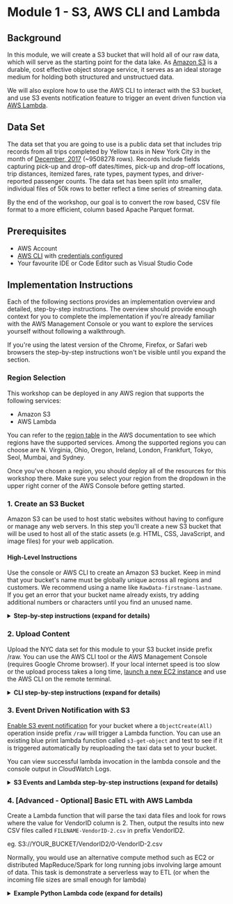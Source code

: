 # Module 1 - S3, AWS CLI and Lambda

## Background
In this module, we will create a S3 bucket that will hold all of our raw data, which will serve as the starting point for the data lake. As [Amazon S3](https://aws.amazon.com/s3/) is a durable, cost effective object storage service, it serves as an ideal storage medium for holding both structured and unstructued data.

We will also explore how to use the AWS CLI to interact with the S3 bucket, and use S3 events notification feature to trigger an event driven function via [AWS Lambda](https://aws.amazon.com/lambda/).

## Data Set

The data set that you are going to use is a public data set that includes trip records from all trips completed by Yellow taxis in New York City in the month of [December, 2017](http://www.nyc.gov/html/tlc/html/about/trip_record_data.shtml) (~9508278 rows). Records include fields capturing pick-up and drop-off dates/times, pick-up and drop-off locations, trip distances, itemized fares, rate types, payment types, and driver-reported passenger counts. The data set has been split into smaller, individual files of 50k rows to better reflect a time series of streaming data.

By the end of the workshop, our goal is to convert the row based, CSV file format to a more efficient, column based Apache Parquet format.

## Prerequisites

* AWS Account
* [AWS CLI](https://docs.aws.amazon.com/cli/latest/userguide/installing.html) with [credentials configured](https://docs.aws.amazon.com/cli/latest/userguide/cli-chap-getting-started.html#cli-quick-configuration)
* Your favourite IDE or Code Editor such as Visual Studio Code

## Implementation Instructions

Each of the following sections provides an implementation overview and detailed, step-by-step instructions. The overview should provide enough context for you to complete the implementation if you're already familiar with the AWS Management Console or you want to explore the services yourself without following a walkthrough.

If you're using the latest version of the Chrome, Firefox, or Safari web browsers the step-by-step instructions won't be visible until you expand the section.

### Region Selection

This workshop can be deployed in any AWS region that supports the following services:

- Amazon S3
- AWS Lambda

You can refer to the [region table](https://aws.amazon.com/about-aws/global-infrastructure/regional-product-services/) in the AWS documentation to see which regions have the supported services. Among the supported regions you can choose are N. Virginia, Ohio, Oregon, Ireland, London, Frankfurt, Tokyo, Seol, Mumbai, and Sydney.

Once you've chosen a region, you should deploy all of the resources for this workshop there. Make sure you select your region from the dropdown in the upper right corner of the AWS Console before getting started.


### 1. Create an S3 Bucket

Amazon S3 can be used to host static websites without having to configure or manage any web servers. In this step you'll create a new S3 bucket that will be used to host all of the static assets (e.g. HTML, CSS, JavaScript, and image files) for your web application.

#### High-Level Instructions

Use the console or AWS CLI to create an Amazon S3 bucket. Keep in mind that your bucket's name must be globally unique across all regions and customers. We recommend using a name like `RawData-firstname-lastname`. If you get an error that your bucket name already exists, try adding additional numbers or characters until you find an unused name.

<details>
<summary><strong>Step-by-step instructions (expand for details)</strong></summary><p>

1. In the AWS Management Console choose **Services** then select **S3** under Storage.

1. Choose **+Create Bucket**

1. Provide a globally unique name for your bucket such as `RawData-firstname-lastname`.

1. Select the Region you've chosen to use for this workshop from the dropdown.

1. Choose **Create** in the lower left of the dialog without selecting a bucket to copy settings from.

</p></details>

### 2. Upload Content

Upload the NYC data set for this module to your S3 bucket inside prefix /raw. You can use the AWS CLI tool or the AWS Management Console (requires Google Chrome browser). If your local internet speed is too slow or the upload process takes a long time, [launch a new EC2 instance](https://docs.aws.amazon.com/quickstarts/latest/vmlaunch/step-1-launch-instance.html) and use the AWS CLI on the remote terminal.

<details>
<summary><strong>CLI step-by-step instructions (expand for details)</strong></summary><p>

Execute the following command making sure to replace `YOUR_BUCKET_NAME` with the name you used in the previous section and `YOUR_BUCKET_REGION` with the region code (e.g. ap-southeast-2) where you created your bucket.

    ssh -i <your_local_ssh_key.pem> ec2-user@<EC2_Public_IP_Address>

    aws s3 sync s3://injae-groupm/ s3://YOUR_BUCKET_NAME/raw/ --region YOUR_BUCKET_REGION

If the command was successful, you should see a list of objects that were copied to your bucket.
</p></details>

### 3. Event Driven Notification with S3

[Enable S3 event notification](https://docs.aws.amazon.com/AmazonS3/latest/dev/NotificationHowTo.html) for your bucket where a `ObjectCreate(All)` operation inside prefix `/raw` will trigger a Lambda function. You can use an existing blue print lambda function called `s3-get-object` and test to see if it is triggered automatically by reuploading the taxi data set to your bucket.

You can view successful lambda invocation in the lambda console and the console output in CloudWatch Logs.

<details>
<summary><strong>S3 Events and Lambda step-by-step instructions (expand for details)</strong></summary><p>

1. Create a new lambda function via AWS console in the same region as your S3 bucket.

1. Select Blueprints then add keyword `s3-get-object` to the filter

1. Select either nodejs or python runtime

1. Use the following configurations:
    - Name: <Your Function Name>
    - Role: <Create new role from template(s)>
    - Role Name: <Your Lambda Role Name>
    - Policy templates: <Leave Blank or S3 object read-only permissions>

1. Enable S3 Trigger for your S3 bucket
    - Event type: Object Created (All)
    - Prefix: raw/
    - Enable trigger: Checked

1. Finish Creating the function

1. Upload the taxi data set again to the S3 bucket (check upload path to /raw) and look for Invocations in the Monitoring Tab from Lambda console. Check for console output by clicking on View logs in CloudWatch. You should have an output similar to this CONTENT TYPE: text/csv

    aws s3 cp s3://YOUR_BUCKET/raw/ s3://YOUR_BUCKET/raw/ --recursive --metadata-directive REPLACE --region YOUR_BUCKET_REGION

</p></details>

### 4. [Advanced - Optional] Basic ETL with AWS Lambda

Create a Lambda function that will parse the taxi data files and look for rows where the value for VendorID column is 2. Then, output the results into new CSV files called `FILENAME-VendorID-2.csv` in prefix VendorID2.

eg. S3://YOUR_BUCKET/VendorID2/0-VendorID-2.csv

Normally, you would use an alternative compute method such as EC2 or distributed MapReduce/Spark for long running jobs involving large amount of data. This task is demonstrate a serverless way to ETL (or when the incoming file sizes are small enough for lambda)

<details>
<summary><strong>Example Python Lambda code (expand for details)</strong></summary><p>

1. Create a new lambda function that will be triggered by new objects created in the /raw prefix

1. Lambda function with S3 event trigger
``` python
import io
import os
import json
import urllib.parse
import boto3
import pandas as pd

print('Loading function')

s3_client = boto3.client('s3')


def lambda_handler(event, context):
    #print("Received event: " + json.dumps(event, indent=2))

    # Get the object from the event
    BUCKET_NAME = event['Records'][0]['s3']['bucket']['name']
    FILE_NAME = urllib.parse.unquote_plus(event['Records'][0]['s3']['object']['key'], encoding='utf-8')
    PREFIX_NAME = "raw"

    # load the data in memory (lambda's /tmp allows 512MB ephemeral disk space)
    s3_response_object = s3_client.get_object(Bucket=BUCKET_NAME, Key=PREFIX_NAME + "/" + FILE_NAME)

    # using pandas dataframe for interacting with data
    df = pd.read_csv(io.BytesIO(s3_response_object['Body'].read()))
    df2 = df.loc[df['VendorID'] == 2]

    try:                               
        print ("writing data to file")
        fileName = "/tmp/{}".format(FILE_NAME)
        df2.to_csv(fileName, sep=',', encoding='utf-8')
        data = open(fileName, 'rb')
        # upload to s3 and delete tmp file
        response = s3_client.put_object(
            Bucket=BUCKET_NAME,
            Key="VendorID2" + "/" + FILE_NAME + "-VendorID-2.csv",
            Body=data
        )
        print ("S3 upload response: {}".format(response))
        data.close()
        os.remove(fileName) # clean up
    except Exception as e:
        print ("something went wrong: {}".format(e))
        pass

    


```
</p></details>